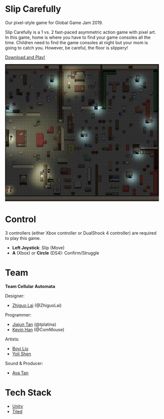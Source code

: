 # Slip Carefully

Our pixel-style game for Global Game Jam 2019.

Slip Carefully is a 1 vs. 2 fast-paced asymmetric action game with pixel art. In this game, home is where you have to find your game consoles all the time. Children need to find the game consoles at night but your mom is going to catch you. However, be careful, the floor is slippery!

[Download and Play!](https://globalgamejam.org/2019/games/slip-carefully)

![Screenshot](assets\screenshot_small.jpg)

# Control

3 controllers (either Xbox controller or DualShock 4 controller) are required to play this game.

- __Left Joystick__: Slip (Move)
- __A__ (Xbox) or __Circle__ (DS4): Confirm/Struggle

# Team

__Team Cellular Automata__

Designer:

- [Zhiguo Lai](https://www.laizhiguo.com/) (@ZhiguoLai)

Programmer:

- [Jiajun Tan](https://www.jiajun-tan.com/) (@tplatina)
- [Kevin Han](https://about.commouse.me) (@ComMouse)

Artists:

- [Boyi Liu](https://www.boyi.design/)
- [Yoli Shen](https://www.artstation.com/yoli)

Sound & Producer:
- [Ava Tan](https://www.chenchentan.com/)

# Tech Stack

- [Unity](https://unity3d.com/)
- [Tiled](https://www.mapeditor.org/)
